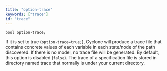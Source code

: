 ```yaml
---
title: "option-trace"
keywords: ["trace"]
id: "trace"
---
```


```cyclone
bool option-trace;
```

If it is set to true (`option-trace=true;`), Cyclone will produce a trace file that contains concrete values of each variable in each state/node of the path discovered. If there is no model, no trace file will be generated. By default, this option is disabled (`false`). The trace of a specification file is stored in directory named trace that normally is under your current directory.